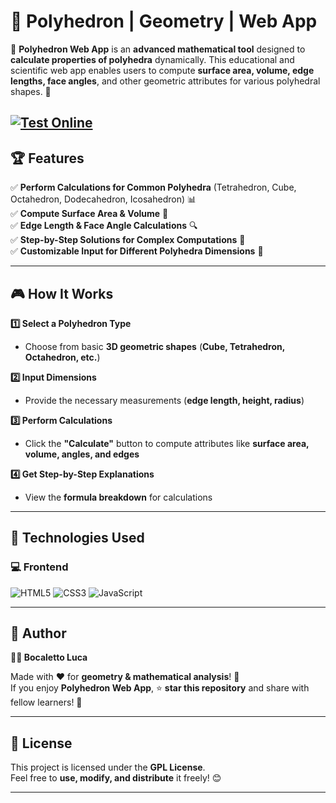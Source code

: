 # 📐 Polyhedron | Geometry | Web App  

🚀 **Polyhedron Web App** is an **advanced mathematical tool** designed to **calculate properties of polyhedra** dynamically. This educational and scientific web app enables users to compute **surface area, volume, edge lengths, face angles**, and other geometric attributes for various polyhedral shapes. 🧮  

[![Test Online](https://img.shields.io/badge/Test%20Online-Click%20Here-brightgreen?style=for-the-badge)](https://bocaletto-luca.github.io/Polyhedron/)
---

## 🏆 Features  

✅ **Perform Calculations for Common Polyhedra** (Tetrahedron, Cube, Octahedron, Dodecahedron, Icosahedron) 📊  
✅ **Compute Surface Area & Volume** 📐  
✅ **Edge Length & Face Angle Calculations** 🔍  
✅ **Step-by-Step Solutions for Complex Computations** 📝  
✅ **Customizable Input for Different Polyhedra Dimensions** 📏  

---

## 🎮 How It Works  

**1️⃣ Select a Polyhedron Type**  
   - Choose from basic **3D geometric shapes** (**Cube, Tetrahedron, Octahedron, etc.**)  

**2️⃣ Input Dimensions**  
   - Provide the necessary measurements (**edge length, height, radius**)  

**3️⃣ Perform Calculations**  
   - Click the **"Calculate"** button to compute attributes like **surface area, volume, angles, and edges**  

**4️⃣ Get Step-by-Step Explanations**  
   - View the **formula breakdown** for calculations  

---

## 🔗 Technologies Used  

### 💻 **Frontend**  

![HTML5](https://img.shields.io/badge/HTML5-%23E34F26.svg?&style=flat&logo=html5&logoColor=white)
![CSS3](https://img.shields.io/badge/CSS3-%231572B6.svg?&style=flat&logo=css3&logoColor=white)
![JavaScript](https://img.shields.io/badge/JavaScript-%23F7DF1E.svg?&style=flat&logo=javascript&logoColor=black)

---

## 📜 Author  

**👨‍💻 Bocaletto Luca**  

Made with ❤️ for **geometry & mathematical analysis**! 🧩  
If you enjoy **Polyhedron Web App**, ⭐ **star this repository** and share with fellow learners! 🚀  

---

## 🔗 License  

This project is licensed under the **GPL License**.  
Feel free to **use, modify, and distribute** it freely! 😊  

---
